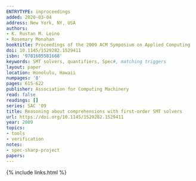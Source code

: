 ```yaml
---
ENTRYTYPE: inproceedings
added: 2020-03-04
address: New York, NY, USA
authors:
- K. Rustan M. Leino
- Rosemary Monahan
booktitle: Proceedings of the 2009 ACM Symposium on Applied Computing
doi: 10.1145/1529282.1529411
isbn: '9781605581668'
keywords: SMT solvers, quantifiers, Spec#, matching triggers
layout: paper
location: Honolulu, Hawaii
numpages: '8'
pages: 615-622
publisher: Association for Computing Machinery
read: false
readings: []
series: SAC '09
title: Reasoning about comprehensions with first-order SMT solvers
url: https://doi.org/10.1145/1529282.1529411
year: 2009
topics:
- tools
- verification
notes:
- spec-sharp-project
papers:
---
```


{% include links.html %}
